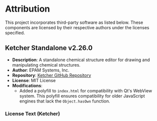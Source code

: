 # Attribution

This project incorporates third-party software as listed below. These components are licensed by their respective authors under the licenses specified.

## Ketcher Standalone v2.26.0
- **Description**: A standalone chemical structure editor for drawing and manipulating chemical structures.
- **Author**: EPAM Systems, Inc.
- **Repository**: [Ketcher GitHub Repository](https://github.com/epam/ketcher)
- **License**: MIT License
- **Modifications**: 
  - Added a polyfill to `index.html` for compatibility with Qt's WebView system. This polyfill ensures compatibility for older JavaScript engines that lack the `Object.hasOwn` function.

### License Text (Ketcher)
